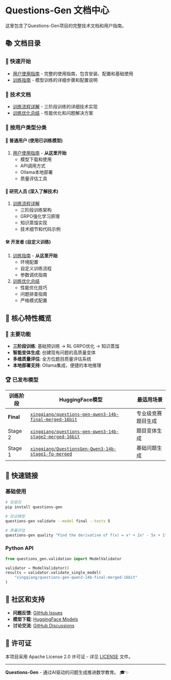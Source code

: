 # Questions-Gen 文档中心

这里包含了Questions-Gen项目的完整技术文档和用户指南。

## 📚 文档目录

### 🚀 快速开始
- [用户使用指南](guides/USAGE_GUIDE.md) - 完整的使用指南，包含安装、配置和基础使用
- [训练指南](guides/TRAINING_GUIDE.md) - 模型训练的详细步骤和配置说明

### 🔧 技术文档
- [训练流程详解](technical/TRAINING_DETAILS.md) - 三阶段训练的详细技术实现
- [训练优化总结](training/OPTIMIZATION_SUMMARY.md) - 性能优化和问题解决方案

### 📖 按用户类型分类

#### 👤 普通用户 (使用已训练模型)
1. [用户使用指南](guides/USAGE_GUIDE.md) - **从这里开始**
   - 模型下载和使用
   - API调用方式
   - Ollama本地部署
   - 质量评估工具

#### 🔬 研究人员 (深入了解技术)
1. [训练流程详解](technical/TRAINING_DETAILS.md)
   - 三阶段训练架构
   - GRPO强化学习原理
   - 知识蒸馏实现
   - 技术细节和代码示例

#### 🛠️ 开发者 (自定义训练)
1. [训练指南](guides/TRAINING_GUIDE.md) - **从这里开始**
   - 环境配置
   - 自定义训练流程
   - 参数调优指南
2. [训练优化总结](training/OPTIMIZATION_SUMMARY.md)
   - 性能优化技巧
   - 问题排查指南
   - 严格模式配置

## 🎯 核心特性概览

### 🌟 主要功能
- **三阶段训练**: 基础预训练 → RL GRPO优化 → 知识蒸馏
- **智能变体生成**: 创建现有问题的高质量变体
- **多维质量评估**: 全方位题目质量评估系统
- **本地部署支持**: Ollama集成，便捷的本地推理

### 🏆 已发布模型

| 训练阶段 | HuggingFace模型 | 最适用场景 |
|---------|----------------|-----------|
| **Final** | [`xingqiang/questions-gen-qwen3-14b-final-merged-16bit`](https://huggingface.co/xingqiang/questions-gen-qwen3-14b-final-merged-16bit) | 专业级竞赛题目生成 |
| Stage 2 | [`xingqiang/questions-gen-qwen3-14b-stage2-merged-16bit`](https://huggingface.co/xingqiang/questions-gen-qwen3-14b-stage2-merged-16bit) | 题目变体生成 |
| Stage 1 | [`xingqiang/QuestionsGen-Qwen3-14b-stage1-fp-merged`](https://huggingface.co/xingqiang/QuestionsGen-Qwen3-14b-stage1-fp-merged) | 基础问题生成 |

## 🔗 快速链接

### 基础使用
```bash
# 安装包
pip install questions-gen

# 验证模型
questions-gen validate --model final --tests 5

# 质量评估
questions-gen quality "Find the derivative of f(x) = x³ + 2x² - 5x + 1" --detailed
```

### Python API
```python
from questions_gen.validation import ModelValidator

validator = ModelValidator()
results = validator.validate_single_model(
    "xingqiang/questions-gen-qwen3-14b-final-merged-16bit"
)
```

## 🤝 社区和支持

- **问题反馈**: [GitHub Issues](https://github.com/xingqiang/questions-gen/issues)
- **模型下载**: [HuggingFace Models](https://huggingface.co/xingqiang)
- **讨论交流**: [GitHub Discussions](https://github.com/xingqiang/questions-gen/discussions)

## 📄 许可证

本项目采用 Apache License 2.0 许可证 - 详见 [LICENSE](../LICENSE) 文件。

---

**Questions-Gen** - 通过AI驱动的问题生成推进数学教育。 🎓✨
